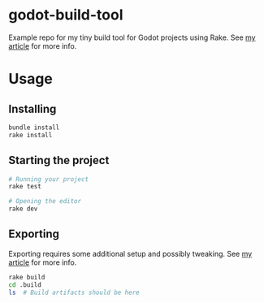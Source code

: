 # godot-build-tool

Example repo for my tiny build tool for Godot projects using Rake. See [my article](https://chikorito.land/articles/2024-06-03-build-tool-godot) for more info.

# Usage

## Installing

```sh
bundle install
rake install
```

## Starting the project

```sh
# Running your project
rake test

# Opening the editor
rake dev
```

## Exporting

Exporting requires some additional setup and possibly tweaking. See [my article](https://chikorito.land/articles/2024-06-03-build-tool-godot) for more info.

```sh
rake build
cd .build
ls  # Build artifacts should be here
```

